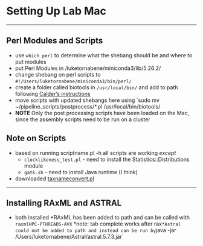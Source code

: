 # Setting Up Lab Mac
***
##  Perl Modules and Scripts
* use `which perl` to determine what the shebang should be and where to put modules
* put Perl Modules in /luketornabene/miniconda3/lib/5.26.2/
* change shebang on perl scripts to `#!/Users/luketornabene/miniconda3/bin/perl/`
* create a folder called biotools in `/usr/local/bin/` and add to path following [Calder’s instructions](https://github.com/calderatta/ca-exon-capture/blob/master/Installation_Guide.md)
* move scripts with updated shebangs here using `sudo mv ~/pipeline_scripts/postprocess/*.pl /usr/local/bin/biotools/
* **NOTE** Only the post processing scripts have been loaded on the Mac, since the assembly scripts need to be run on a cluster


## Note on Scripts
* based on running scriptname.pl -h all scripts are working *except*
	*  `clocklikeness_test.pl` - need to install the Statistics::Distributions module
	*  `gatk.sh` - need to install Java runtime (I think)
* downloaded [taxnameconvert.pl](http://www.cibiv.at/software/taxnameconvert/) 

***
## Installing RAxML and ASTRAL
* both installed
*RAxML has been added to path and can be called with `raxmlHPC-PTHREADS-AVX` *note: tab complete works after rax`
*Astral could not be added to path and instead can be run by `java -jar /Users/luketornabene/Astral/astral.5.7.3.jar`